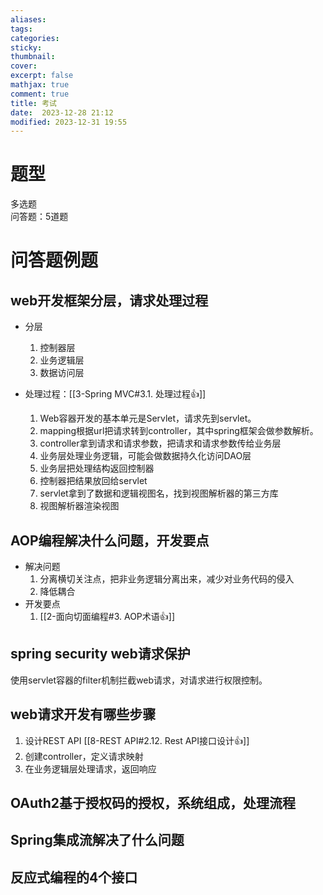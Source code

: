 ```yaml
---
aliases: 
tags: 
categories:
sticky:
thumbnail:
cover: 
excerpt: false
mathjax: true
comment: true
title: 考试
date:  2023-12-28 21:12
modified: 2023-12-31 19:55
---
```


# 题型

多选题  
问答题：5道题

# 问答题例题

## web开发框架分层，请求处理过程  

- 分层
	1. 控制器层
	2. 业务逻辑层
	3. 数据访问层

- 处理过程：[[3-Spring MVC#3.1. 处理过程👍]]
	1. Web容器开发的基本单元是Servlet，请求先到servlet。
	2. mapping根据url把请求转到controller，其中spring框架会做参数解析。
	3. controller拿到请求和请求参数，把请求和请求参数传给业务层
	4. 业务层处理业务逻辑，可能会做数据持久化访问DAO层
	5. 业务层把处理结构返回控制器
	6. 控制器把结果放回给servlet
	7. servlet拿到了数据和逻辑视图名，找到视图解析器的第三方库
	8. 视图解析器渲染视图

## AOP编程解决什么问题，开发要点

- 解决问题
	1. 分离横切关注点，把非业务逻辑分离出来，减少对业务代码的侵入
	2. 降低耦合
- 开发要点
	1. [[2-面向切面编程#3. AOP术语👍]]

## spring security web请求保护  

使用servlet容器的filter机制拦截web请求，对请求进行权限控制。

## web请求开发有哪些步骤

1. 设计REST API [[8-REST API#2.12. Rest API接口设计👍]]
2. 创建controller，定义请求映射
3. 在业务逻辑层处理请求，返回响应

## OAuth2基于授权码的授权，系统组成，处理流程  

## Spring集成流解决了什么问题

## 反应式编程的4个接口